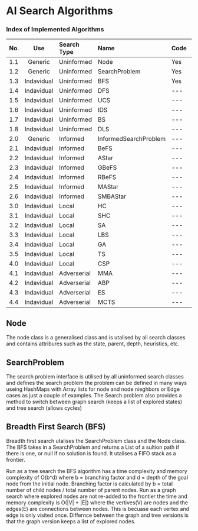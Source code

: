 # AI Search Algorithms

### Index of Implemented Algorithms

|No.|Use|Search Type|Name|Code|Documentation|
| -------- |:--------:| :-----| :----- |:----- |:----- |
|1.1|Generic|Uninformed|Node|Yes|[Node](#node)|
|1.2|Generic|Uninformed|SearchProblem|Yes|[SearchProblem](#searchproblem)|
|1.3|Indavidual|Uninformed|BFS|Yes|[BreadthFirstSearch](#breadth-first-search-bfs)|
|1.4|Indavidual|Uninformed|DFS|---|---|
|1.5|Indavidual|Uninformed|UCS|---|---|
|1.6|Indavidual|Uninformed|IDS|---|---|
|1.7|Indavidual|Uninformed|BS|---|---|
|1.8|Indavidual|Uninformed|DLS|---|---|
|2.0|Generic|Informed|InformedSearchProblem|---|---|
|2.1|Indavidual|Informed|BeFS|---|---|
|2.2|Indavidual|Informed|AStar|---|---|
|2.3|Indavidual|Informed|GBeFS|---|---|
|2.4|Indavidual|Informed|RBeFS|---|---|
|2.5|Indavidual|Informed|MAStar|---|---|
|2.6|Indavidual|Informed|SMBAStar|---|---|
|3.0|Indavidual|Local|HC|---|---|
|3.1|Indavidual|Local|SHC|---|---|
|3.2|Indavidual|Local|SA|---|---|
|3.3|Indavidual|Local|LBS|---|---|
|3.4|Indavidual|Local|GA|---|---|
|3.5|Indavidual|Local|TS|---|---|
|4.0|Indavidual|Local|CSP|---|---|
|4.1|Indavidual|Adverserial|MMA|---|---|
|4.2|Indavidual|Adverserial|ABP|---|---|
|4.3|Indavidual|Adverserial|ES|---|---|
|4.4|Indavidual|Adverserial|MCTS|---|---|


## Node
The node class is a generalised class and is utalised by all search classes and contains attribures such as the state, parent, depth, heuristics, etc. 

## SearchProblem 
The search problem interface is utilised by all uninformed search classes and defines the search problem the problem can be defined in many ways useing HashMaps with Array lists for node and node nieghbors or Edge cases as just a couple of examples. The Search problem also provides a method to switch between graph search (keeps a list of explored states) and tree search (allows cycles) 

## Breadth First Search (BFS)
Breadth first search utalises the SearchProblem class and the Node class. The BFS takes in a SearchProblem and returns a List<T> of a sultion path if there is one,  or null if no solution is found. It utalises a FIFO stack as a frontier. 

Run as a tree search the BFS algorithm has a time complexity and memory complexity of O(b^d) where b = branching factor and d = depth of the goal node from the initial node. Branching factor is calculated by b = total number of child nodes / total number of parent nodes.
Run as a graph search where explored nodes are not re-added to the frontier the time and memory complexity is O(|V| + |E|) where the vertives(V) are nodes and the edges(E) are connections between nodes. This is becuase each vertex and edge is only visited once. Differnce between the graph and tree versions is that the graph version keeps a list of explored nodes. 
